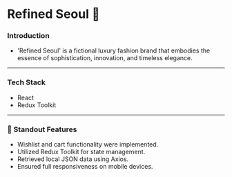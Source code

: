 # Refined Seoul 🥼

### Introduction
- 'Refined Seoul' is a fictional luxury fashion brand that embodies the essence of sophistication, innovation, and timeless elegance.

---

### Tech Stack
- React
- Redux Toolkit

---

### 🌟 Standout Features
- Wishlist and cart functionality were implemented.
- Utilized Redux Toolkit for state management.
- Retrieved local JSON data using Axios.
- Ensured full responsiveness on mobile devices.
